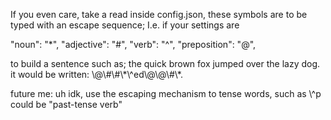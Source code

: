 If you even care, take a read inside config.json, these symbols are to be typed with an escape sequence;
I.e. if your settings are 

"noun": "*",
"adjective": "#",
"verb": "^",
"preposition": "@",

to build a sentence such as; the quick brown fox jumped over the lazy dog.
it would be written: \\@\\#\\#\\\*\\^ed\\@\\@\\#\\\*.

future me: uh idk, use the escaping mechanism to tense words, such as \\^p could be "past-tense verb"
